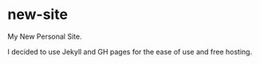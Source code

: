 # new-site
My New Personal Site. 

I decided to use Jekyll and GH pages for the ease of use and free hosting. 
